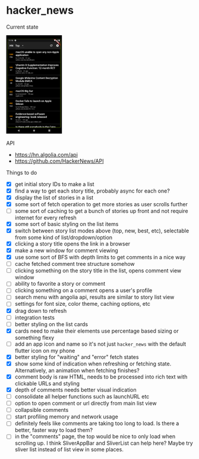 # hacker_news

Current state

<img src="screenshot.png" alt="screenshot" width="150"/>

API
- https://hn.algolia.com/api
- https://github.com/HackerNews/API

Things to do 
- [x] get initial story IDs to make a list 
- [x] find a way to get each story title, probably async for each one? 
- [x] display the list of stories in a list
- [x] some sort of fetch operation to get more stories as user scrolls further
- [ ] some sort of caching to get a bunch of stories up front and not require internet for every refresh
- [x] some sort of basic styling on the list items
- [x] switch between story list modes above (top, new, best, etc), selectable from some kind of list/dropdown/option
- [x] clicking a story title opens the link in a browser
- [x] make a new window for comment viewing
- [x] use some sort of BFS with depth limits to get comments in a nice way
- [ ] cache fetched comment tree structure somehow
- [ ] clicking something on the story title in the list, opens comment view window
- [ ] ability to favorite a story or comment
- [ ] clicking something on a comment opens a user's profile 
- [ ] search menu with angolia api, results are similar to story list view
- [ ] settings for font size, color theme, caching options, etc
- [x] drag down to refresh
- [ ] integration tests 
- [ ] better styling on the list cards
- [x] cards need to make their elements use percentage based sizing or something flexy
- [ ] add an app icon and name so it's not just `hacker_news` with the default flutter icon on my phone 
- [x] better styling for "waiting" and "error" fetch states
- [x] show some kind of indication when refreshing or fetching state. Alternatively, an animation when fetching finishes?
- [x] comment body is raw HTML, needs to be processed into rich text with clickable URLs and styling
- [x] depth of comments needs better visual indication
- [ ] consolidate all helper functions such as launchURL etc
- [ ] option to open comment or url directly from main list view
- [ ] collapsible comments
- [ ] start profiling memory and network usage
- [ ] definitely feels like comments are taking too long to load. Is there a better, faster way to load them?
- [ ] in the "comments" page, the top would be nice to only load when scrolling up. I think SliverAppBar and SliverList can help here? Maybe try sliver list instead of list view in some places.